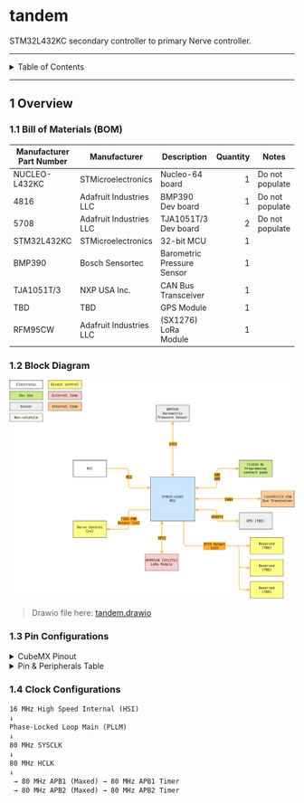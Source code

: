 # tandem

STM32L432KC secondary controller to primary Nerve controller.

---

<details markdown="1">
  <summary>Table of Contents</summary>

- [1 Overview](#1-overview)
    - [1.1 Bill of Materials (BOM)](#11-bill-of-materials-bom)
    - [1.2 Block Diagram](#12-block-diagram)
    - [1.3 Pin Configurations](#13-pin-configurations)
    - [1.4 Clock Configurations](#14-clock-configurations)

</details>

---

## 1 Overview

### 1.1 Bill of Materials (BOM)

| Manufacturer Part Number | Manufacturer            | Description                | Quantity | Notes           |
|--------------------------|-------------------------|----------------------------|---------:|-----------------|
| NUCLEO-L432KC            | STMicroelectronics      | Nucleo-64 board            |        1 | Do not populate |
| 4816                     | Adafruit Industries LLC | BMP390 Dev board           |        1 | Do not populate |
| 5708                     | Adafruit Industries LLC | TJA1051T/3 Dev board       |        2 | Do not populate |
| STM32L432KC              | STMicroelectronics      | 32-bit MCU                 |        1 |                 |
| BMP390                   | Bosch Sensortec         | Barometric Pressure Sensor |        1 |                 |
| TJA1051T/3               | NXP USA Inc.            | CAN Bus Transceiver        |        1 |                 |
| TBD                      | TBD                     | GPS Module                 |        1 |                 |
| RFM95CW                  | Adafruit Industries LLC | (SX1276) LoRa Module       |        1 |                 |

### 1.2 Block Diagram

![tandem.drawio.png](docs/tandem.drawio.png)

> Drawio file here: [tandem.drawio](docs/tandem.drawio)

### 1.3 Pin Configurations

<details markdown="1">
  <summary>CubeMX Pinout</summary>

![CubeMX Pinout.png](docs/CubeMX%20Pinout.png)

</details>

<details markdown="1">
  <summary>Pin & Peripherals Table</summary>

| STM32F446RE | Peripheral  | Config     | Connection            | Notes                               |
|-------------|-------------|------------|-----------------------|-------------------------------------|
| PB3         | SWO         |            | SWD/JTAG (ie: TC2050) |                                     |
| PA14        | TCK         |            | SWD/JTAG (ie: TC2050) |                                     |
| PA13        | TMS         |            | SWD/JTAG (ie: TC2050) |                                     |
| PA0         | TIM2_CH1    | PWM output | Servo (TBD)           |                                     |
| PA1         | TIM2_CH2    | PWM output | Servo (TBD)           |                                     |
| PA2         | TIM2_CH3    | PWM output | Servo (TBD)           |                                     |
| PA3         | TIM2_CH4    | PWM output | Servo (TBD)           |                                     |
| PA5         | SPI1_SCK    |            | RFM95CW Pin 4: SCK    |                                     |
| PA4         | SPI1_NSS    |            | RFM95CW Pin 5: NSS    |                                     |
| PA6         | SPI1_MISO   |            | RFM95CW Pin 2: MISO   |                                     |
| PA7         | SPI1_MOSI   |            | RFM95CW Pin 3: MOSI   |                                     |
| PB0         | GPIO_Output |            | RFM95CW Pin 6: NRESET | Default reset, pull low to turn on. |
| PB6         | I2C1_SCL    |            | BMP390 Pin 2: SCK     |                                     |
| PB7         | I2C1_SDA    |            | BMP390 Pin 4: SDI     |                                     |
| PA10        | USART1_RX   | 115200 bps | GPS (TBD)             |                                     |
| PA9         | USART1_TX   | 115200 bps | GPS (TBD)             |                                     |
| PA11        | CAN1_RX     |            | TJA1051T/3 Pin 4: RXD |                                     |
| PA12        | CAN1_TX     |            | TJA1051T/3 Pin 1: TXD |                                     |
| PB1         | GPIO_Output |            | Reserved              |                                     |
| PA8         | GPIO_Output |            | Reserved              |                                     |

</details>

### 1.4 Clock Configurations

```
16 MHz High Speed Internal (HSI)
↓
Phase-Locked Loop Main (PLLM)
↓
80 MHz SYSCLK
↓
80 MHz HCLK
↓
 → 80 MHz APB1 (Maxed) → 80 MHz APB1 Timer
 → 80 MHz APB2 (Maxed) → 80 MHz APB2 Timer
```
